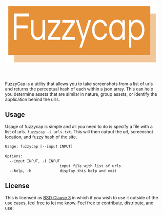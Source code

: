 <h1 align="center">
  <br>
    <img align="center" width=500 height=200 src="assets/fuzzycap.png">
  <br>
  <br>
</h1>

FuzzyCap is a utility that allows you to take screenshots from a list of urls and returns the perceptual hash of each within a json array. This can help you determine assets that are similar in nature, group assets, or identify the application behind the urls. 

## Usage

Usage of fuzzycap is simple and all you need to do is specify a file with a list of urls. `fuzzycap -i urls.txt`. This will then output the url, screenshot location, and fuzzy hash of the site. 

```
Usage: fuzzycap [--input INPUT]

Options:
  --input INPUT, -i INPUT
                         input file with list of urls
  --help, -h             display this help and exit
```

## License

This is licensed as [BSD Clause 3](https://tldrlegal.com/license/bsd-3-clause-license-(revised)) in which if you wish to use it outside of the use cases, feel free to let me know. Feel free to contribute, distribute, and use!